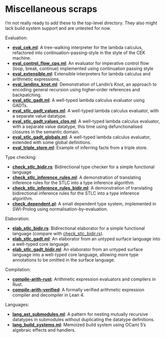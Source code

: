 # Miscellaneous scraps

I’m not really ready to add these to the top-level directory. They also might
lack build system support and are untested for now.

Evaluation:

- [**eval_cek.ml**](./eval_cek.ml): A tree-walking interpreter for the lambda
  calculus, refactored into continuation-passing-style in the style of the
  CEK machine.
- [**eval_control_flow_cps.ml**](./eval_control_flow_cps.ml):
  An evaluator for imperative control flow (loop, break, continue) implemented
  using continuation passing style
- [**eval_extensible.ml**](./eval_extensible.ml): Extensible interpreters for
  lambda calculus and arithmetic expressions.
- [**eval_landins_knot.ml**](./eval_landins_knot.ml):
  Demonstration of Landin’s Knot, an approach to encoding general recursion
  using higher-order references and backpatching.
- [**eval_stlc_gadt.ml**](./eval_stlc_gadt.ml):
  A well-typed lambda calculus evaluator using GADTs.
- [**eval_stlc_gadt_values.ml**](./eval_stlc_gadt_values.ml):
  A well-typed lambda calculus evaluator, with a separate value datatype.
- [**eval_stlc_gadt_values_clos.ml**](./eval_stlc_gadt_values_clos.ml):
  A well-typed lambda calculus evaluator, with a separate value datatype, this
  time using defunctionalised closures in the semantic domain.
- [**eval_stlc_gadt_globals.ml**](./eval_stlc_gadt_globals.ml):
  A well-typed lambda calculus evaluator, extended with some global definitions.
- [**eval_triple_store.ml**](./eval_triple_store.ml):
  Example of inferring facts from a triple store.

Type checking:

- [**check_stlc_bidir.rs**](./check_stlc_bidir.rs):
  Bidirectional type checker for a simple functional language
- [**check_stlc_inference_rules.ml**](./check_stlc_inference_rules.ml):
  A demonstration of translating inference rules for the STLC into a type
  inference algorithm.
- [**check_stlc_inference_rules_bidir.ml**](./check_stlc_inference_rules_bidir.ml):
  A demonstration of translating bidirectional inference rules for the STLC into
  a type inference algorithm.
- [**check_dependent.pl**](./check_dependent.pl):
  A small dependent type system, implemented in SWI-Prolog using normalisation-by-evaluation.

Elaboration:

- [**elab_stlc_bidir.rs**](./elab_stlc_bidir.rs):
  Bidirectional elaborator for a simple functional language
  (compare with [check_stlc_bidir.rs](./check_stlc_bidir.rs)).
- [**elab_stlc_gadt.ml**](./elab_stlc_gadt.ml):
  An elaborator from an untyped surface language into a well-typed core language.
- [**elab_stlc_gadt_bidir.ml**](./elab_stlc_gadt_bidir.ml):
  An elaborator from an untyped surface language into a well-typed core language,
  allowing more type annotations to be omitted in the surface language.

Compilation:

- [**compile-arith-rust**](./compile-arith-rust/):
  Arithmetic expression evaluators and compilers in Rust.
- [**compile-arith-verified**](./compile-arith-verified/):
  A formally verified arithmetic expression compiler and decompiler in Lean 4.

Languages:

- [**lang_ast_submodules.ml**](./lang_ast_submodules.ml):
  A pattern for nesting mutually recursive datatypes in submodules without
  duplicating the datatype definitions.
- [**lang_build_systems.ml**](./lang_build_systems.ml):
  Memoized build system using OCaml 5’s algebraic effects and handlers.
